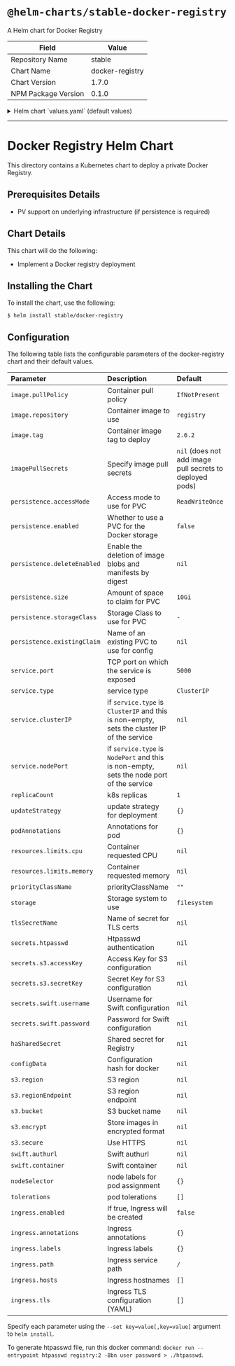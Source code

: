# `@helm-charts/stable-docker-registry`

A Helm chart for Docker Registry

| Field               | Value           |
| ------------------- | --------------- |
| Repository Name     | stable          |
| Chart Name          | docker-registry |
| Chart Version       | 1.7.0           |
| NPM Package Version | 0.1.0           |

<details>

<summary>Helm chart `values.yaml` (default values)</summary>

```yaml
# Default values for docker-registry.
# This is a YAML-formatted file.
# Declare variables to be passed into your templates.
replicaCount: 1

updateStrategy:
  # type: RollingUpdate
  # rollingUpdate:
  #   maxSurge: 1
  #   maxUnavailable: 0

podAnnotations: {}

image:
  repository: registry
  tag: 2.6.2
  pullPolicy: IfNotPresent
# imagePullSecrets:
# - name: docker
service:
  name: registry
  type: ClusterIP
  # clusterIP:
  port: 5000
  # nodePort:
  annotations: {}
  # foo.io/bar: "true"
ingress:
  enabled: false
  path: /
  # Used to create an Ingress record.
  hosts:
    - chart-example.local
  annotations:
    # kubernetes.io/ingress.class: nginx
    # kubernetes.io/tls-acme: "true"
  labels: {}
  tls:
    # Secrets must be manually created in the namespace.
    # - secretName: chart-example-tls
    #   hosts:
    #     - chart-example.local
resources:
  {}
  # We usually recommend not to specify default resources and to leave this as a conscious
  # choice for the user. This also increases chances charts run on environments with little
  # resources, such as Minikube. If you do want to specify resources, uncomment the following
  # lines, adjust them as necessary, and remove the curly braces after 'resources:'.
  # limits:
  #  cpu: 100m
  #  memory: 128Mi
  # requests:
  #  cpu: 100m
  #  memory: 128Mi
persistence:
  accessMode: 'ReadWriteOnce'
  enabled: false
  size: 10Gi
  # storageClass: '-'

# set the type of filesystem to use: filesystem, s3
storage: filesystem

# Set this to name of secret for tls certs
# tlsSecretName: registry.docker.example.com
secrets:
  haSharedSecret: ''
  htpasswd: ''
# Secrets for Azure
#   azure:
#     accountName: ""
#     accountKey: ""
#     container: ""
# Secrets for S3 access and secret keys
#   s3:
#     accessKey: ""
#     secretKey: ""
# Secrets for Swift username and password
#   swift:
#     username: ""
#     password: ""

# Options for s3 storage type:
# s3:
#  region: us-east-1
#  regionEndpoint: s3.us-east-1.amazonaws.com
#  bucket: my-bucket
#  encrypt: false
#  secure: true

# Options for swift storage type:
# swift:
#  authurl: http://swift.example.com/
#  container: my-container

configData:
  version: 0.1
  log:
    fields:
      service: registry
  storage:
    cache:
      blobdescriptor: inmemory
  http:
    addr: :5000
    headers:
      X-Content-Type-Options: [nosniff]
  health:
    storagedriver:
      enabled: true
      interval: 10s
      threshold: 3

securityContext:
  enabled: true
  runAsUser: 1000
  fsGroup: 1000

priorityClassName: ''

nodeSelector: {}

tolerations: []
```

</details>

---

# Docker Registry Helm Chart

This directory contains a Kubernetes chart to deploy a private Docker Registry.

## Prerequisites Details

- PV support on underlying infrastructure (if persistence is required)

## Chart Details

This chart will do the following:

- Implement a Docker registry deployment

## Installing the Chart

To install the chart, use the following:

```console
$ helm install stable/docker-registry
```

## Configuration

The following table lists the configurable parameters of the docker-registry chart and
their default values.

| Parameter                   | Description                                                                                | Default                                                  |
| :-------------------------- | :----------------------------------------------------------------------------------------- | :------------------------------------------------------- |
| `image.pullPolicy`          | Container pull policy                                                                      | `IfNotPresent`                                           |
| `image.repository`          | Container image to use                                                                     | `registry`                                               |
| `image.tag`                 | Container image tag to deploy                                                              | `2.6.2`                                                  |
| `imagePullSecrets`          | Specify image pull secrets                                                                 | `nil` (does not add image pull secrets to deployed pods) |
| `persistence.accessMode`    | Access mode to use for PVC                                                                 | `ReadWriteOnce`                                          |
| `persistence.enabled`       | Whether to use a PVC for the Docker storage                                                | `false`                                                  |
| `persistence.deleteEnabled` | Enable the deletion of image blobs and manifests by digest                                 | `nil`                                                    |
| `persistence.size`          | Amount of space to claim for PVC                                                           | `10Gi`                                                   |
| `persistence.storageClass`  | Storage Class to use for PVC                                                               | `-`                                                      |
| `persistence.existingClaim` | Name of an existing PVC to use for config                                                  | `nil`                                                    |
| `service.port`              | TCP port on which the service is exposed                                                   | `5000`                                                   |
| `service.type`              | service type                                                                               | `ClusterIP`                                              |
| `service.clusterIP`         | if `service.type` is `ClusterIP` and this is non-empty, sets the cluster IP of the service | `nil`                                                    |
| `service.nodePort`          | if `service.type` is `NodePort` and this is non-empty, sets the node port of the service   | `nil`                                                    |
| `replicaCount`              | k8s replicas                                                                               | `1`                                                      |
| `updateStrategy`            | update strategy for deployment                                                             | `{}`                                                     |
| `podAnnotations`            | Annotations for pod                                                                        | `{}`                                                     |
| `resources.limits.cpu`      | Container requested CPU                                                                    | `nil`                                                    |
| `resources.limits.memory`   | Container requested memory                                                                 | `nil`                                                    |
| `priorityClassName`         | priorityClassName                                                                          | `""`                                                     |
| `storage`                   | Storage system to use                                                                      | `filesystem`                                             |
| `tlsSecretName`             | Name of secret for TLS certs                                                               | `nil`                                                    |
| `secrets.htpasswd`          | Htpasswd authentication                                                                    | `nil`                                                    |
| `secrets.s3.accessKey`      | Access Key for S3 configuration                                                            | `nil`                                                    |
| `secrets.s3.secretKey`      | Secret Key for S3 configuration                                                            | `nil`                                                    |
| `secrets.swift.username`    | Username for Swift configuration                                                           | `nil`                                                    |
| `secrets.swift.password`    | Password for Swift configuration                                                           | `nil`                                                    |
| `haSharedSecret`            | Shared secret for Registry                                                                 | `nil`                                                    |
| `configData`                | Configuration hash for docker                                                              | `nil`                                                    |
| `s3.region`                 | S3 region                                                                                  | `nil`                                                    |
| `s3.regionEndpoint`         | S3 region endpoint                                                                         | `nil`                                                    |
| `s3.bucket`                 | S3 bucket name                                                                             | `nil`                                                    |
| `s3.encrypt`                | Store images in encrypted format                                                           | `nil`                                                    |
| `s3.secure`                 | Use HTTPS                                                                                  | `nil`                                                    |
| `swift.authurl`             | Swift authurl                                                                              | `nil`                                                    |
| `swift.container`           | Swift container                                                                            | `nil`                                                    |
| `nodeSelector`              | node labels for pod assignment                                                             | `{}`                                                     |
| `tolerations`               | pod tolerations                                                                            | `[]`                                                     |
| `ingress.enabled`           | If true, Ingress will be created                                                           | `false`                                                  |
| `ingress.annotations`       | Ingress annotations                                                                        | `{}`                                                     |
| `ingress.labels`            | Ingress labels                                                                             | `{}`                                                     |
| `ingress.path`              | Ingress service path                                                                       | `/`                                                      |
| `ingress.hosts`             | Ingress hostnames                                                                          | `[]`                                                     |
| `ingress.tls`               | Ingress TLS configuration (YAML)                                                           | `[]`                                                     |

Specify each parameter using the `--set key=value[,key=value]` argument to
`helm install`.

To generate htpasswd file, run this docker command:
`docker run --entrypoint htpasswd registry:2 -Bbn user password > ./htpasswd`.
